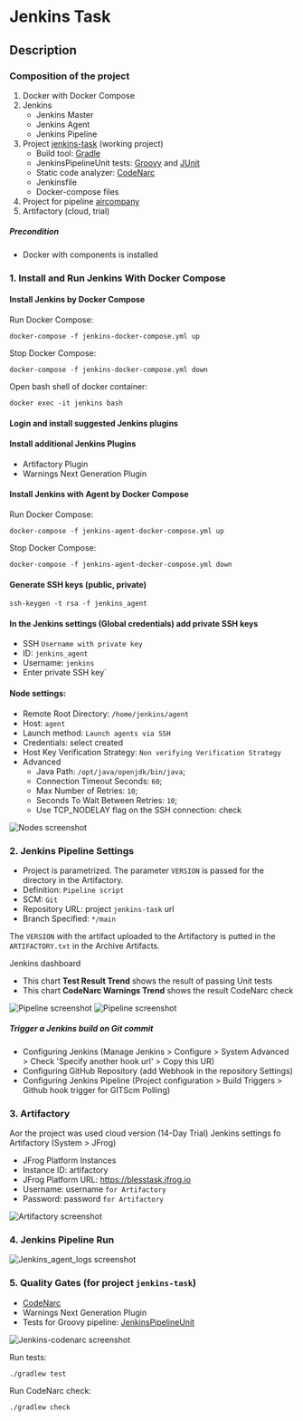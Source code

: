 # Jenkins Task

## Description
### Composition of the project
1. Docker with Docker Compose
2. Jenkins
   - Jenkins Master
   - Jenkins Agent
   - Jenkins Pipeline
3. Project [jenkins-task](https://github.com/dzmitrydan/jenkins-task) (working project)
   - Build tool: [Gradle](https://gradle.org)
   - JenkinsPipelineUnit tests: [Groovy](https://groovy-lang.org) and [JUnit](https://junit.org/junit4)
   - Static code analyzer: [CodeNarc](https://codenarc.org)
   - Jenkinsfile
   - Docker-compose files
4. Project for pipeline [aircompany](https://github.com/dzmitrydan/aircompany)
5. Artifactory (cloud, trial)

##### Precondition
- Docker with components is installed

### 1. Install and Run Jenkins With Docker Compose
#### Install Jenkins by Docker Compose
Run Docker Compose:
```
docker-compose -f jenkins-docker-compose.yml up
```
Stop Docker Compose:
```
docker-compose -f jenkins-docker-compose.yml down
```
Open bash shell of docker container:
```
docker exec -it jenkins bash
```
#### Login and install suggested Jenkins plugins
#### Install additional Jenkins Plugins
- Artifactory Plugin
- Warnings Next Generation Plugin

#### Install Jenkins with Agent by Docker Compose
Run Docker Compose:
```
docker-compose -f jenkins-agent-docker-compose.yml up
```
Stop Docker Compose:
```
docker-compose -f jenkins-agent-docker-compose.yml down
```

#### Generate SSH keys (public, private)
```
ssh-keygen -t rsa -f jenkins_agent
```

#### In the Jenkins settings (Global credentials) add private SSH keys
- SSH `Username with private key`
- ID: `jenkins_agent`
- Username: `jenkins`
- Enter private SSH key`

#### Node settings:
- Remote Root Directory: `/home/jenkins/agent`
- Host: `agent`
- Launch method: `Launch agents via SSH`
- Credentials: select created
- Host Key Verification Strategy: `Non verifying Verification Strategy`
- Advanced
  - Java Path: `/opt/java/openjdk/bin/java`; 
  - Connection Timeout Seconds: `60`; 
  - Max Number of Retries: `10`; 
  - Seconds To Wait Between Retries: `10`; 
  - Use TCP_NODELAY flag on the SSH connection: check
  
![Nodes screenshot](readme-assets/jenkins-nodes.png)

### 2. Jenkins Pipeline Settings
- Project is parametrized. The parameter `VERSION` is passed for the directory in the Artifactory.
- Definition: `Pipeline script`
- SCM: `Git`
- Repository URL: project `jenkins-task` url
- Branch Specified: `*/main`

The `VERSION` with the artifact uploaded to the Artifactory is putted in the `ARTIFACTORY.txt` in the Archive Artifacts.

Jenkins dashboard
- This chart **Test Result Trend** shows the result of passing Unit tests
- This chart **CodeNarc Warnings Trend** shows the result CodeNarc check

![Pipeline screenshot](readme-assets/jenkins-pipeline-01.png)
![Pipeline screenshot](readme-assets/jenkins-pipeline-02.png)

##### Trigger a Jenkins build on Git commit
- Configuring Jenkins (Manage Jenkins > Configure > System Advanced > Check 'Specify another hook url' > Copy this UR)
- Configuring GitHub Repository (add Webhook in the repository Settings)
- Configuring Jenkins Pipeline (Project configuration > Build Triggers > Github hook trigger for GITScm Polling)

### 3. Artifactory
Аor the project was used cloud version (14-Day Trial)
Jenkins settings fo Artifactory (System > JFrog)
- JFrog Platform Instances
- Instance ID: artifactory
- JFrog Platform URL: https://blesstask.jfrog.io
- Username: username `for Artifactory`
- Password: password `for Artifactory`

![Artifactory screenshot](readme-assets/artifactory.png)

### 4. Jenkins Pipeline Run
![Jenkins_agent_logs screenshot](readme-assets/jenkins-agent-logs.png)

### 5. Quality Gates (for project `jenkins-task`)
- [CodeNarc](https://codenarc.org)
- Warnings Next Generation Plugin
- Tests for Groovy pipeline: [JenkinsPipelineUnit](https://github.com/jenkinsci/JenkinsPipelineUnit)

![Jenkins-codenarc screenshot](readme-assets/jenkins-codenarc.png)

Run tests:
```
./gradlew test
```
Run CodeNarc check:
```
./gradlew check
```
